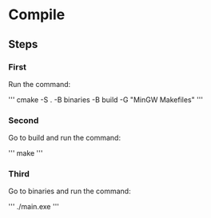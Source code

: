 # Compile

## Steps

### First 

Run the command:

''' cmake -S . -B binaries -B build -G "MinGW Makefiles" '''

### Second

Go to build and run the command:

''' make '''

### Third

Go to binaries and run the command:

''' ./main.exe '''

